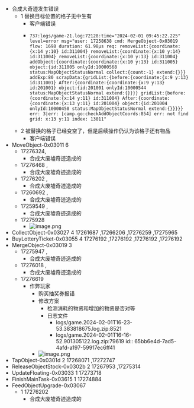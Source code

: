 - 合成大奇迹发生错误
	- 1 替换目标位置的格子无中生有
		- 客户端错误
		- ```
		  737:logs/game-21.log:72128:time="2024-02-01 09:45:22.225" level=error msg="user: 17258638 cmd: MergeObject-0x03019 flow: 1698 duration: 61.98µs req: removeList:{coordinate:{x:14 y:10} id:311004} removeList:{coordinate:{x:10 y:14} id:311004} removeList:{coordinate:{x:10 y:13} id:311004} addObject:{coordinate:{coordinate:{x:10 y:13} id:311005} object:{id:311005 onlyId:10000568 status:MapObjectStatusNormal collect:{count:-1} extend:{}}} addExp:80 scrapData:{gridList:{before:{coordinate:{x:9 y:13} id:311001} After:{coordinate:{coordinate:{x:9 y:13} id:201001} object:{id:201001 onlyId:10000544 status:MapObjectStatusNormal extend:{}}}} gridList:{before:{coordinate:{x:14 y:11} id:311004} After:{coordinate:{coordinate:{x:13 y:11} id:201004} object:{id:201004 onlyId:10000450 status:MapObjectStatusNormal extend:{}}}}} err: 3|err: [camp.go:checkAddObjectCoords:854] err: not find grid: x:13 y:11 index: 13011"
		  ```
	- 2 被替换的格子已经变空了，但是后续操作仍认为该格子还有物品
		- 客户端错误
- MoveObject-0x03011 6
	- 17276324,
		- 合成大废墟奇迹造成的
	- 17276468 ,
		- 合成大废墟奇迹造成的
	- 17276202 ,
		- 合成大废墟奇迹造成的
	- 17260692 ,
		- 合成大废墟奇迹造成的
	- 17259549 ,
		- 合成大废墟奇迹造成的
	- 17275928
		- ![image.png](../assets/image_1706775689128_0.png)
- CollectObject-0x03027 4 17261687 ,17266206 ,17276259 ,17275965
- BuyLotteryTicket-0x03055 4 17276192 ,17276192 ,17276192 ,17276192
- MergeObject-0x03019 3
	- 17275947 ,
		- 合成大废墟奇迹造成的
	- 17276018 ,
		- 合成大废墟奇迹造成的
	- 17276619
		- 作弊玩家
			- 购买抽奖券报错
			- 修改方案
				- 检测消耗的物资和增加的物资是否对等
				- 日志文件
					- logs/game.2024-02-01T16-23-53.383818675.log.zip:8521
					- logs/game.2024-02-01T16-16-52.901305122.log.zip:79619
					  id:: 65bb6e4d-7ad5-4afd-a197-59917ec6ff41
			- ![image.png](../assets/image_1706776457706_0.png)
- TapObject-0x0301d 2 17268071 ,17272747
- ReleaseObjectStock-0x0302b 2 17267953 ,17275314
- UpdateFloating-0x03033 1 17273718
- FinishMainTask-0x03615 1 17274884
- FeedObjectUpgrade-0x03067
	- 1 17276202
		- 合成大废墟奇迹造成的